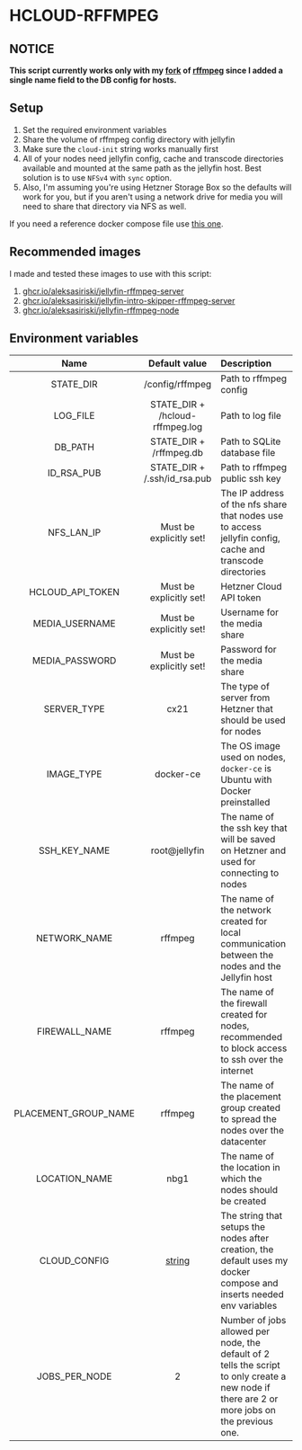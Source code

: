 # HCLOUD-RFFMPEG
## NOTICE
**This script currently works only with my [fork](https://github.com/aleksasiriski/jellyfin-rffmpeg-server) of [rffmpeg](https://github.com/joshuaboniface/rffmpeg) since I added a single name field to the DB config for hosts.**

## Setup
1) Set the required environment variables
2) Share the volume of rffmpeg config directory with jellyfin
3) Make sure the `cloud-init` string works manually first
4) All of your nodes need jellyfin config, cache and transcode directories available and mounted at the same path as the jellyfin host. Best solution is to use `NFSv4` with `sync` option.
5) Also, I'm assuming you're using Hetzner Storage Box so the defaults will work for you, but if you aren't using a network drive for media you will need to share that directory via NFS as well.

If you need a reference docker compose file use [this one](https://github.com/aleksasiriski/hcloud-rffmpeg/blob/latest/docker-compose.example.yml).

## Recommended images

I made and tested these images to use with this script:

1) [ghcr.io/aleksasiriski/jellyfin-rffmpeg-server](https://github.com/aleksasiriski/jellyfin-rffmpeg-server)
2) [ghcr.io/aleksasiriski/jellyfin-intro-skipper-rffmpeg-server](https://github.com/aleksasiriski/jellyfin-intro-skipper-rffmpeg-server)
3) [ghcr.io/aleksasiriski/jellyfin-rffmpeg-node](https://github.com/aleksasiriski/jellyfin-rffmpeg-node)

## Environment variables

| Name			| Default value		| Description		|
| :----------: | :--------------: | :--------------- | 
| STATE_DIR | /config/rffmpeg | Path to rffmpeg config |
| LOG_FILE | STATE_DIR + /hcloud-rffmpeg.log | Path to log file |
| DB_PATH | STATE_DIR + /rffmpeg.db | Path to SQLite database file |
| ID_RSA_PUB | STATE_DIR + /.ssh/id_rsa.pub | Path to rffmpeg public ssh key |
| NFS_LAN_IP | Must be explicitly set! | The IP address of the nfs share that nodes use to access jellyfin config, cache and transcode directories |
| HCLOUD_API_TOKEN | Must be explicitly set! | Hetzner Cloud API token |
| MEDIA_USERNAME | Must be explicitly set! | Username for the media share |
| MEDIA_PASSWORD | Must be explicitly set! | Password for the media share |
| SERVER_TYPE | cx21 | The type of server from Hetzner that should be used for nodes |
| IMAGE_TYPE | docker-ce | The OS image used on nodes, `docker-ce` is Ubuntu with Docker preinstalled |
| SSH_KEY_NAME | root@jellyfin | The name of the ssh key that will be saved on Hetzner and used for connecting to nodes |
| NETWORK_NAME | rffmpeg | The name of the network created for local communication between the nodes and the Jellyfin host
| FIREWALL_NAME | rffmpeg | The name of the firewall created for nodes, recommended to block access to ssh over the internet
| PLACEMENT_GROUP_NAME | rffmpeg | The name of the placement group created to spread the nodes over the datacenter |
| LOCATION_NAME | nbg1 | The name of the location in which the nodes should be created |
| CLOUD_CONFIG | [string](https://github.com/aleksasiriski/hcloud-rffmpeg/blob/latest/hcloud-rffmpeg.py#L138) | The string that setups the nodes after creation, the default uses my docker compose and inserts needed env variables |
| JOBS_PER_NODE | 2 | Number of jobs allowed per node, the default of 2 tells the script to only create a new node if there are 2 or more jobs on the previous one. |
